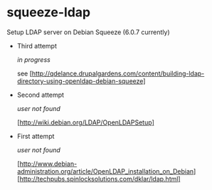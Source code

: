 squeeze-ldap
============

Setup LDAP server on Debian Squeeze (6.0.7 currently)

* Third attempt

  *in progress*
  
  see [http://qdelance.drupalgardens.com/content/building-ldap-directory-using-openldap-debian-squeeze]

* Second attempt

  *user not found*
  
  [http://wiki.debian.org/LDAP/OpenLDAPSetup]

* First attempt

  *user not found*
  
  [http://www.debian-administration.org/article/OpenLDAP_installation_on_Debian]
  [http://techpubs.spinlocksolutions.com/dklar/ldap.html]
